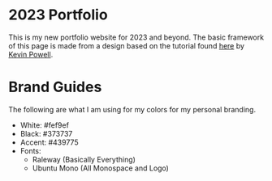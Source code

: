 # 2023 Portfolio

This is my new portfolio website for 2023 and beyond.
The basic framework of this page is made from a design based on the tutorial found [here](https://www.youtube.com/watch?v=_xkSvufmjEs) by [Kevin Powell](https://twitter.com/KevinJPowell).

# Brand Guides

The following are what I am using for my colors for my personal branding.

- White: #fef9ef
- Black: #373737
- Accent: #439775
- Fonts:
  - Raleway (Basically Everything)
  - Ubuntu Mono (All Monospace and Logo)

